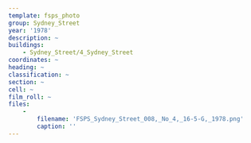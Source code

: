 ```yaml
---
template: fsps_photo
group: Sydney_Street
year: '1978'
description: ~
buildings:
    - Sydney_Street/4_Sydney_Street
coordinates: ~
heading: ~
classification: ~
section: ~
cell: ~
film_roll: ~
files:
    -
        filename: 'FSPS_Sydney_Street_008,_No_4,_16-5-G,_1978.png'
        caption: ''
---
```

